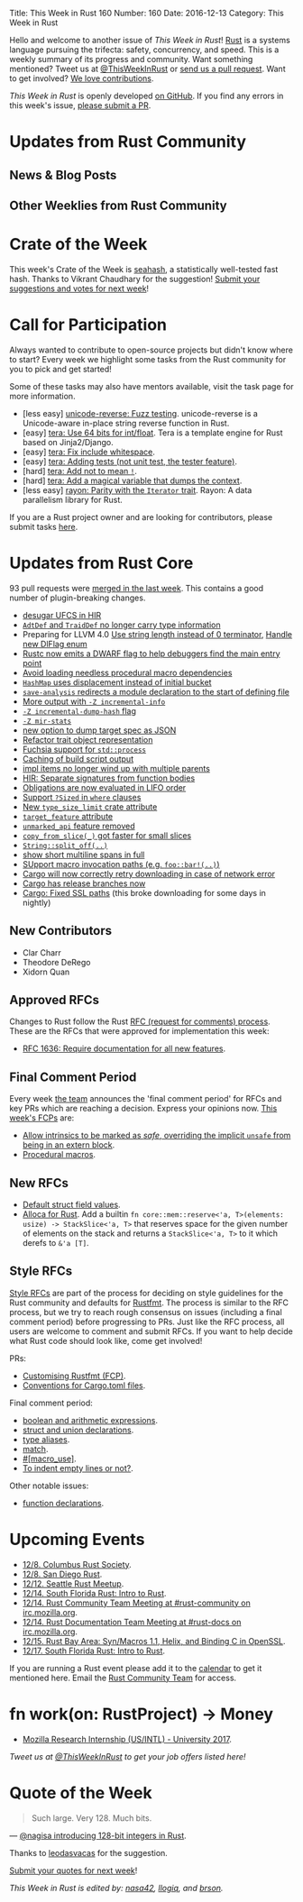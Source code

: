 Title: This Week in Rust 160
Number: 160
Date: 2016-12-13
Category: This Week in Rust

Hello and welcome to another issue of *This Week in Rust*!
[Rust](http://rust-lang.org) is a systems language pursuing the trifecta: safety, concurrency, and speed.
This is a weekly summary of its progress and community.
Want something mentioned? Tweet us at [@ThisWeekInRust](https://twitter.com/ThisWeekInRust) or [send us a pull request](https://github.com/cmr/this-week-in-rust).
Want to get involved? [We love contributions](https://github.com/rust-lang/rust/blob/master/CONTRIBUTING.md).

*This Week in Rust* is openly developed [on GitHub](https://github.com/cmr/this-week-in-rust).
If you find any errors in this week's issue, [please submit a PR](https://github.com/cmr/this-week-in-rust/pulls).


# Updates from Rust Community

## News & Blog Posts

## Other Weeklies from Rust Community

# Crate of the Week

This week's Crate of the Week is [seahash](https://crates.io/crates/seahash), a statistically well-tested fast hash. Thanks to Vikrant Chaudhary for the suggestion! [Submit your suggestions and votes for next week][submit_crate]!

[submit_crate]: https://users.rust-lang.org/t/crate-of-the-week/2704


# Call for Participation

Always wanted to contribute to open-source projects but didn't know where to start?
Every week we highlight some tasks from the Rust community for you to pick and get started!

Some of these tasks may also have mentors available, visit the task page for more information.

* [less easy] [unicode-reverse: Fuzz testing](https://github.com/mbrubeck/unicode-reverse/issues/2). unicode-reverse is a Unicode-aware in-place string reverse function in Rust.
* [easy] [tera: Use 64 bits for int/float](https://github.com/Keats/tera/issues/79). Tera is a template engine for Rust based on Jinja2/Django.
* [easy] [tera: Fix include whitespace](https://github.com/Keats/tera/issues/72).
* [easy] [tera: Adding tests (not unit test, the tester feature)](https://github.com/Keats/tera/issues/62).
* [hard] [tera: Add not to mean `!`](https://github.com/Keats/tera/issues/39).
* [hard] [tera: Add a magical variable that dumps the context](https://github.com/Keats/tera/issues/74).
* [less easy] [rayon: Parity with the `Iterator` trait](https://github.com/nikomatsakis/rayon/milestone/2). Rayon: A data parallelism library for Rust.

If you are a Rust project owner and are looking for contributors, please submit tasks [here][guidelines].

[guidelines]: https://users.rust-lang.org/t/twir-call-for-participation/4821

# Updates from Rust Core

93 pull requests were [merged in the last week][merged]. This contains a good number of plugin-breaking changes.

[merged]: https://github.com/issues?q=is%3Apr+org%3Arust-lang+is%3Amerged+merged%3A2016-11-28..2016-12-05

* [desugar UFCS in HIR](https://github.com/rust-lang/rust/pull/37676)
* [`AdtDef` and `TraidDef` no longer carry type information](https://github.com/rust-lang/rust/pull/38053)
* Preparing for LLVM 4.0 [Use string length instead of 0 terminator](https://github.com/rust-lang/rust/pull/38048),
  [Handle new DlFlag enum](https://github.com/rust-lang/rust/pull/37857)
* [Rustc now emits a DWARF flag to help debuggers find the main entry point](https://github.com/rust-lang/llvm/pull/58)
* [Avoid loading needless procedural macro dependencies](https://github.com/rust-lang/rust/pull/38024)
* [`HashMap` uses displacement instead of initial bucket](https://github.com/rust-lang/rust/pull/38022)
* [`save-analysis` redirects a module declaration to the start of defining file](https://github.com/rust-lang/rust/pull/37989)
* [More output with `-Z incremental-info`](https://github.com/rust-lang/rust/pull/38096)
* [`-Z incremental-dump-hash` flag](https://github.com/rust-lang/rust/pull/38113)
* [`-Z mir-stats`](https://github.com/rust-lang/rust/pull/38092)
* [new option to dump target spec as JSON](https://github.com/rust-lang/rust/pull/38061)
* [Refactor trait object representation](https://github.com/rust-lang/rust/pull/37965)
* [Fuchsia support for `std::process`](https://github.com/rust-lang/rust/pull/37936)
* [Caching of build script output](https://github.com/rust-lang/cargo/pull/3310)
* [impl items no longer wind up with multiple parents](https://github.com/rust-lang/rust/pull/37920)
* [HIR: Separate signatures from function bodies](https://github.com/rust-lang/rust/pull/37918)
* [Obligations are now evaluated in LIFO order](https://github.com/rust-lang/rust/pull/38059)
* [Support `?Sized` in `where` clauses](https://github.com/rust-lang/rust/pull/37791)
* [New `type_size_limit` crate attribute](https://github.com/rust-lang/rust/pull/37789)
* [`target_feature` attribute](https://github.com/rust-lang/rust/pull/38079)
* [`unmarked_api` feature removed](https://github.com/rust-lang/rust/pull/38087)
* [`copy_from_slice(_)` got faster for small slices](https://github.com/rust-lang/rust/pull/37573)
* [`String::split_off(..)`](https://github.com/rust-lang/rust/pull/38056)
* [show short multiline spans in full](https://github.com/rust-lang/rust/pull/37369)
* [SUpport macro invocation paths (e.g. `foo::bar!(..)`)](https://github.com/rust-lang/rust/pull/38082)
* [Cargo will now correctly retry downloading in case of network error](https://github.com/rust-lang/cargo/pull/3348)
* [Cargo has release branches now](https://github.com/rust-lang/cargo/pull/3345)
* [Cargo: Fixed SSL paths](https://github.com/rust-lang/cargo/pull/3342) (this broke downloading for some days in nightly)

## New Contributors

* Clar Charr
* Theodore DeRego
* Xidorn Quan

## Approved RFCs

Changes to Rust follow the Rust [RFC (request for comments)
process](https://github.com/rust-lang/rfcs#rust-rfcs). These
are the RFCs that were approved for implementation this week:

* [RFC 1636: Require documentation for all new features](https://github.com/rust-lang/rfcs/pull/1636).

## Final Comment Period

Every week [the team](https://www.rust-lang.org/team.html) announces the
'final comment period' for RFCs and key PRs which are reaching a
decision. Express your opinions now. [This week's FCPs][fcp] are:

[fcp]: https://github.com/rust-lang/rfcs/labels/final-comment-period

* [Allow intrinsics to be marked as _safe_, overriding the implicit `unsafe` from being in an extern block](https://github.com/rust-lang/rfcs/pull/1248).
* [Procedural macros](https://github.com/rust-lang/rfcs/pull/1566).

## New RFCs

* [Default struct field values](https://github.com/rust-lang/rfcs/pull/1806).
* [Alloca for Rust](https://github.com/rust-lang/rfcs/pull/1808). Add a builtin `fn core::mem::reserve<'a, T>(elements: usize) -> StackSlice<'a, T>` that reserves space for the given number of elements on the stack and returns a `StackSlice<'a, T>` to it which derefs to `&'a [T]`.

## Style RFCs

[Style RFCs](https://github.com/rust-lang-nursery/fmt-rfcs) are part of the process for deciding on style guidelines for the Rust community and defaults for [Rustfmt](https://github.com/rust-lang-nursery/rustfmt). The process is similar to the RFC process, but we try to reach rough consensus on issues (including a final comment period) before progressing to PRs. Just like the RFC process, all users are welcome to comment and submit RFCs. If you want to help decide what Rust code should look like, come get involved!

PRs:

* [Customising Rustfmt (FCP)](https://github.com/rust-lang-nursery/fmt-rfcs/pull/33).
* [Conventions for Cargo.toml files](https://github.com/rust-lang-nursery/fmt-rfcs/pull/41).

Final comment period:

* [boolean and arithmetic expressions](https://github.com/rust-lang-nursery/fmt-rfcs/issues/18).
* [struct and union declarations](https://github.com/rust-lang-nursery/fmt-rfcs/issues/30).
* [type aliases](https://github.com/rust-lang-nursery/fmt-rfcs/issues/32).
* [match](https://github.com/rust-lang-nursery/fmt-rfcs/issues/34).
* [#[macro_use]](https://github.com/rust-lang-nursery/fmt-rfcs/issues/36).
* [To indent empty lines or not?](https://github.com/rust-lang-nursery/fmt-rfcs/issues/37).

Other notable issues:

* [function declarations](https://github.com/rust-lang-nursery/fmt-rfcs/issues/39).

# Upcoming Events

* [12/8. Columbus Rust Society](https://www.meetup.com/columbus-rs/events/235498108/).
* [12/8. San Diego Rust](https://www.meetup.com/San-Diego-Rust/events/236011811/).
* [12/12. Seattle Rust Meetup](https://www.meetup.com/Seattle-Rust-Meetup/events/235157890/).
* [12/14. South Florida Rust: Intro to Rust](https://www.meetup.com/South-Florida-Rust-Meetup/events/235596291/).
* [12/14. Rust Community Team Meeting at #rust-community on irc.mozilla.org](https://chat.mibbit.com/?server=irc.mozilla.org&channel=%23rust-community).
* [12/14. Rust Documentation Team Meeting at #rust-docs on irc.mozilla.org](https://chat.mibbit.com/?server=irc.mozilla.org&channel=%23rust-docs).
* [12/15. Rust Bay Area: Syn/Macros 1.1, Helix, and Binding C in OpenSSL](https://www.meetup.com/Rust-Bay-Area/events/235285192/).
* [12/17. South Florida Rust: Intro to Rust](https://www.meetup.com/South-Florida-Rust-Meetup/events/235596339/).

If you are running a Rust event please add it to the [calendar] to get
it mentioned here. Email the [Rust Community Team][community] for access.

[calendar]: https://www.google.com/calendar/embed?src=apd9vmbc22egenmtu5l6c5jbfc%40group.calendar.google.com
[community]: mailto:community-team@rust-lang.org

# fn work(on: RustProject) -> Money

* [Mozilla Research Internship (US/INTL) - University 2017](https://careers.mozilla.org/position/gh/503816).

*Tweet us at [@ThisWeekInRust](https://twitter.com/ThisWeekInRust) to get your job offers listed here!*

# Quote of the Week

> Such large. Very 128. Much bits.

— [@nagisa introducing 128-bit integers in Rust](https://github.com/rust-lang/rust/pull/37900/commits/760da30ce3cfe69a7fed38d528e7228365c60b87).

Thanks to [leodasvacas](https://users.rust-lang.org/users/leodasvacas) for the suggestion.

[Submit your quotes for next week][submit]!

[submit]: http://users.rust-lang.org/t/twir-quote-of-the-week/328

*This Week in Rust is edited by: [nasa42](https://github.com/nasa42), [llogiq](https://github.com/llogiq), and [brson](https://github.com/brson).*
